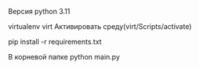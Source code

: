 Версия python 3.11

virtualenv virt
Активировать среду(virt/Scripts/activate)

pip install -r requirements.txt

В корневой папке
python main.py

